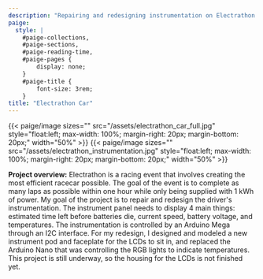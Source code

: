 ```yaml
---
description: "Repairing and redesigning instrumentation on Electrathon racecar"
paige:
  style: |
    #paige-collections,
    #paige-sections,
    #paige-reading-time,
    #paige-pages {
        display: none;
    }
    #paige-title {
        font-size: 3rem;
    }
title: "Electrathon Car"
---
```


{{< paige/image
sizes=""
src="/assets/electrathon_car_full.jpg"
style="float:left; max-width: 100%; margin-right: 20px; margin-bottom: 20px;"
width="50%" >}}
{{< paige/image
sizes=""
src="/assets/electrathon_instrumentation.jpg"
style="float:left; max-width: 100%; margin-right: 20px; margin-bottom: 20px;"
width="50%" >}}

**Project overview:** Electrathon is a racing event that involves creating the most efficient racecar possible. The goal of the event is to complete as many laps as possible within one hour while only being supplied with 1 kWh of power. My goal of the project is to repair and redesign the driver's instrumentation. The instrument panel needs to display 4 main things: estimated time left before batteries die, current speed, battery voltage, and temperatures. The instrumentation is controlled by an Arduino Mega through an I2C interface. For my redesign, I designed and modeled a new instrument pod and faceplate for the LCDs to sit in, and replaced the Arduino Nano that was controlling the RGB lights to indicate temperatures. This project is still underway, so the housing for the LCDs is not finished yet.
